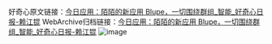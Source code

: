 好奇心原文链接：[今日应用：陌陌的新应用 Blupe，一切围绕群组_智能_好奇心日报-赖江锟](https://www.qdaily.com/articles/6949.html)
WebArchive归档链接：[今日应用：陌陌的新应用 Blupe，一切围绕群组_智能_好奇心日报-赖江锟](http://web.archive.org/web/20160730114347/http://www.qdaily.com/articles/6949.html)
![image](http://ww3.sinaimg.cn/large/007d5XDply1g3wb9xprboj30u02w14qp)